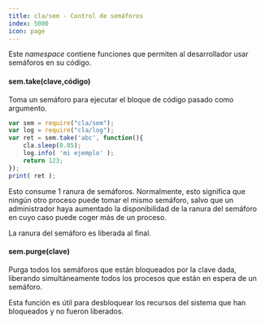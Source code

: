 ```yaml
---
title: cla/sem - Control de semáforos
index: 5000
icon: page
---
```


Este *namespace* contiene funciones que permiten al desarrollador usar semáforos en su código.

#### sem.take(clave,código)

Toma un semáforo para ejecutar el bloque de código pasado como argumento.

```javascript
var sem = require("cla/sem");
var log = require("cla/log");
var ret = sem.take('abc', function(){
    cla.sleep(0.05);
    log.info( 'mi ejemplo' );
    return 123;
});
print( ret );
```

Esto consume 1 ranura de semáforos. Normalmente, esto significa que ningún otro proceso puede tomar el mismo semáforo,
salvo que un administrador haya aumentado la disponibilidad de la ranura del semáforo en cuyo caso puede coger más de un
proceso.

La ranura del semáforo es liberada al final.

#### sem.purge(clave)

Purga todos los semáforos que están bloqueados por la clave dada, liberando simultáneamente todos los procesos que están
en espera de un semáforo.

Esta función es útil para desbloquear los recursos del sistema que han bloqueados y no fueron liberados.
